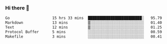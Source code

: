 ### Hi there 👋

<!--
**yeya24/yeya24** is a ✨ _special_ ✨ repository because its `README.md` (this file) appears on your GitHub profile.

Here are some ideas to get you started:

- 🔭 I’m currently working on ...
- 🌱 I’m currently learning ...
- 👯 I’m looking to collaborate on ...
- 🤔 I’m looking for help with ...
- 💬 Ask me about ...
- 📫 How to reach me: ...
- 😄 Pronouns: ...
- ⚡ Fun fact: ...
-->

<!--START_SECTION:waka-->

```txt
Go                   15 hrs 33 mins  ████████████████████████░   95.79 %
Markdown             13 mins         ▒░░░░░░░░░░░░░░░░░░░░░░░░   01.40 %
Text                 12 mins         ▒░░░░░░░░░░░░░░░░░░░░░░░░   01.25 %
Protocol Buffer      5 mins          ░░░░░░░░░░░░░░░░░░░░░░░░░   00.59 %
Makefile             3 mins          ░░░░░░░░░░░░░░░░░░░░░░░░░   00.41 %
```

<!--END_SECTION:waka-->
